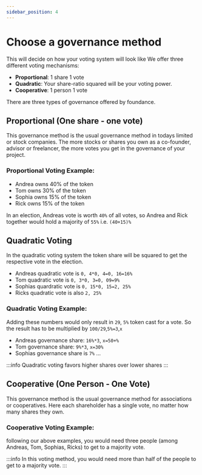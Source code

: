 ```yaml
---
sidebar_position: 4
---
```


# Choose a governance method

 This will decide on how your voting system will look like We offer three different voting mechanisms:

- **Proportional**: 1 share 1 vote
- **Quadratic**:  Your share-ratio squared will be your voting power.
- **Cooperative**: 1 person 1 vote


There are three types of governance offered by foundance.

## Proportional (One share - one vote) 
This governance method is the usual governance method in todays limited or stock companies. The more stocks or shares you own as a co-founder, advisor or freelancer, the more votes you get in the governance of your project. 

### Proportional Voting Example:
- Andrea owns 40% of the token
- Tom owns 30% of the token
- Sophia owns 15% of the token
- Rick owns 15% of the token

In an election, Andreas vote is worth `40%` of all votes, so Andrea and Rick together would hold a majority of `55%` i.e. `(40+15)%`

## Quadratic Voting
In the quadratic voting system the token share will be squared to get the respective vote in the election.

- Andreas quadratic vote is `0, 4*0, 4=0, 16=16%`
- Tom quadratic vote is `0, 3*0, 3=0, 09=9%`
- Sophias quardratic vote is `0, 15*0, 15=2, 25%`
- Ricks quadratic vote is also `2, 25%`

### Quadratic Voting Example:
Adding these numbers would only result in `29`, `5%` token cast for a vote. So the result has to be multiplied by `100/29`,`5%=3`,`x`
- Andreas governance share: `16%*3`, `x=50+%`
- Tom governance share: `9%*3`, `x=30%`
- Sophias governance share is `7%` …

:::info
Quadratic voting favors higher shares over lower shares
:::

## Cooperative (One Person - One Vote)
This governance method is the usual governance method for associations or cooperatives. Here each shareholder has a single vote, no matter how many shares they own.

### Cooperative Voting Example:
following our above examples, you would need three people (among Andreas, Tom, Sophias, Ricks) to get to a majority vote.

:::info
In this voting method, you would need more than half of the people to get to a majority vote. 
:::